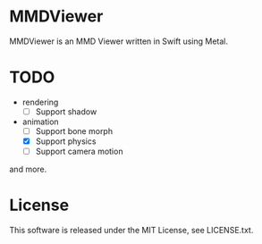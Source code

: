 # MMDViewer
MMDViewer is an MMD Viewer written in Swift using Metal.

# TODO
* rendering
  * [ ] Support shadow
* animation
  * [ ] Support bone morph
  * [x] Support physics
  * [ ] Support camera motion

and more.

# License
This software is released under the MIT License, see LICENSE.txt.
